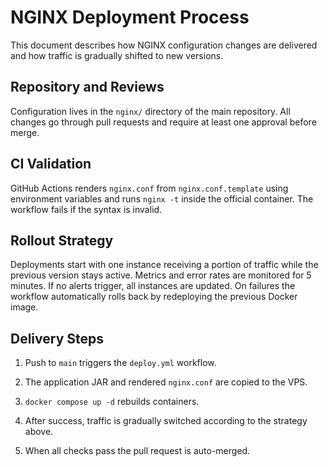 # NGINX Deployment Process

This document describes how NGINX configuration changes are delivered and how traffic is gradually shifted to new versions.

## Repository and Reviews
Configuration lives in the `nginx/` directory of the main repository. All changes go through pull requests and require at least one approval before merge.

## CI Validation
GitHub Actions renders `nginx.conf` from `nginx.conf.template` using environment variables and runs `nginx -t` inside the official container. The workflow fails if the syntax is invalid.

## Rollout Strategy
Deployments start with one instance receiving a portion of traffic while the previous version stays active. Metrics and error rates are monitored for 5 minutes. If no alerts trigger, all instances are updated. On failures the workflow automatically rolls back by redeploying the previous Docker image.

## Delivery Steps
1. Push to `main` triggers the `deploy.yml` workflow.
2. The application JAR and rendered `nginx.conf` are copied to the VPS.
3. `docker compose up -d` rebuilds containers.
4. After success, traffic is gradually switched according to the strategy above.

5. When all checks pass the pull request is auto-merged.
